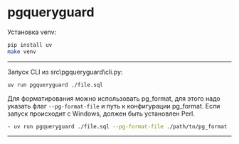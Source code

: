 # pgqueryguard

Установка venv:
```bash
pip install uv
make venv
```

---

Запуск CLI из src\pgqueryguard\cli.py:
```bash
uv run pgqueryguard ./file.sql
```

Для форматирования можно использовать pg_format, для этого надо указать флаг `--pg-format-file` и путь к конфигурации pg_format. Если запуск происходит с Windows, должен быть установлен Perl.

```bash
- uv run pgqueryguard ./file.sql --pg-format-file ./path/to/pg_format
```

---
